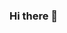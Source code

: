 ### Hi there 👋

<!--
**vikingnope/vikingnope** is a ✨ _special_ ✨ repository because its `README.md` (this file) appears on your GitHub profile.

Here are some ideas to get you started:

- 👋 I'm a current student in Malta 🇲🇹
- 🔭 I’m currently working on the Heavy Division Website and multiple small projects
- 🖥️ I'm interested in programming, football, playing games and swimming
- 🌱 I’m currently learning React, Javascript, Java, Typescript
- 📫 You can reach me on Discord: @Vikingnope#2797
-->

